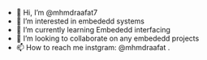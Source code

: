 - 👋 Hi, I’m @mhmdraafat7
- 👀 I’m interested in embededd systems
- 🌱 I’m currently learning Embededd interfacing 
- 💞️ I’m looking to collaborate on any embededd projects
- 📫 How to reach me instgram: @mhmdraafat
.

<!---
mhmdraafat7/mhmdraafat7 is a ✨ special ✨ repository because its `README.md` (this file) appears on your GitHub profile.
You can click the Preview link to take a look at your changes.
--->
